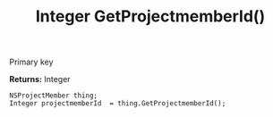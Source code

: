 ﻿---
uid: crmscript_ref_NSProjectMember_GetProjectmemberId
title: Integer GetProjectmemberId()
intellisense: NSProjectMember.GetProjectmemberId
keywords: NSProjectMember, GetProjectmemberId
so.topic: reference
---

Primary key

**Returns:** Integer


```crmscript
NSProjectMember thing;
Integer projectmemberId  = thing.GetProjectmemberId();
```


